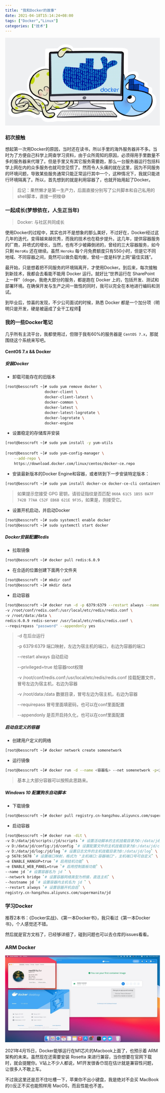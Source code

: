 ```yaml
---
title: "我和Docker的故事"
date: 2021-04-18T15:14:24+08:00
tags: ["Docker","Linux"]
categories: ["技术"]
---
```


![](/images/tech/2021/Docker笔记/docker.png)

### 初次接触

想起第一次用Docker的原因，当时还在读书，所以手里的海外服务器并不多。当时为了方便自己科学上网查学习资料，由于众所周知的原因，必须得用手里数量不多的服务器来代理了。但是手里又有其它服务需要跑，那么一台服务器运行包括科学上网在内的众多服务也就司空见惯了。然而令人头痛的就在这里，因为不同服务的环境问题，导致某些服务通常只能正常运行其中一个，这种情况下，我就只能进行环境隔离了。所以，首先想到的就是利用容器了，也就开始用起了Docker。

> 后记：果然懒才是第一生产力，后面直接分别写了公共脚本和自己私用的shell脚本，直接一把梭😅

### 一起成长(梦想依在，人生正当年)

> Docker: 与社区共同成长

使用Docker的过程中，其实也并不是想象的那么美好，不过好在，Docker经过这几年的迭代，变得越来越优秀，而我的技术也在稳步提升。这几年，提供容器服务的厂商，井喷式的增长，当然，也有不少被薅倒闭的，曾经的三大容器服务，如今只剩 `HeroKu` 还在继续。虽然 `Heroku` 每个月免费额度只有550小时，但是它不同地域、不同容器之间，竟然可以做负载均衡，曾经一度是科学上网“最佳实践”。

最开始，只是想着把不同服务的环境隔离开，才使用Docker。到后来，每次接触到新技术，我都会去看能不能用 Docker 运行。就好比“世界运行在 SharePoint 上一样”（doge，我绝大部分的服务，都是跑在 Docker 上的，包括开发、测试和部署环境。在确保开发与生产之间一致性的同时，我可以完全在本地进行编码和测试。

到毕业后，惊喜的发现，不少公司面试的时候，熟悉 Docker 都是一个加分项（明明只是开发，硬是被逼成了全干工程师🤣

### 我的一些Docker笔记

几乎所有主流平台，我都使用过，但限于我有60%的服务器是 `CentOS 7.x`，那就围绕这个系统来写吧。

#### CentOS 7.x && Docker

##### 安装Docker

* 卸载可能存在的旧版本

```bash
[root@besscroft ~]# sudo yum remove docker \
                  docker-client \
                  docker-client-latest \
                  docker-common \
                  docker-latest \
                  docker-latest-logrotate \
                  docker-logrotate \
                  docker-engine
```

* 设置稳定的存储库并安装

```bash
[root@besscroft ~]# sudo yum install -y yum-utils

[root@besscroft ~]# sudo yum-config-manager \
    --add-repo \
    https://download.docker.com/linux/centos/docker-ce.repo
```

* 安装最新版本的Docker Engine和容器，或者转到下一步安装特定版本：

```bash
[root@besscroft ~]# sudo yum install docker-ce docker-ce-cli containerd.io -y
```

> 如果提示您接受 GPG 密钥，请验证指纹是否匹配 `060A 61C5 1B55 8A7F 742B 77AA C52F EB6B 621E 9F35`，如果是，则接受它。

* 设置开机启动，并启动Docker

```bash
[root@besscroft ~]# sudo systemctl enable docker
[root@besscroft ~]# sudo systemctl start docker
```

##### Docker安装配置Redis

* 拉取镜像

```bash
[root@besscroft ~]# docker pull redis:6.0.9
```

- 在合适的位置创建下面两个文件夹

```bash
[root@besscroft ~]# mkdir conf
[root@besscroft ~]# mkdir data
```

- 启动容器

```bash
[root@besscroft ~]# docker run -d -p 6379:6379 --restart always --name bess-redis \
-v /root/conf/redis.conf:/usr/local/etc/redis/redis.conf \
-v /root/data:/data \
redis:6.0.9 redis-server /usr/local/etc/redis/redis.conf \
--requirepass "password" --appendonly yes
```

> -d 在后台运行
>
> -p 6379:6379 端口映射，左边为宿主机的端口，右边为容器的端口
>
> --restart always 自动启动
>
> --privileged=true 给容器root权限
>
> -v /root/conf/redis.conf:/usr/local/etc/redis/redis.conf 挂载配置文件，冒号左边为宿主机，右边为容器
>
> -v /root/data:/data 数据目录，冒号左边为宿主机，右边为容器
>
> --requirepass 冒号里面填密码，也可以在conf里面配置
>
> --appendonly 是否开启持久化，也可以在conf里面配置

##### 启动自定义的容器

- 创建用户定义的网络

```bash
[root@besscroft ~]# docker network create somenetwork
```

- 运行镜像

```bash
[root@besscroft ~]# docker run -d --name <容器名> --net somenetwork -p<主机端口>:<容器端口> <镜像名>:<版本号> --appendonly yes
```

> 基本上大部分容器可以按照此思路来。

##### Windows 10 配置狗东自动脚本

- 下载镜像

```bash
[root@besscroft ~]# docker pull registry.cn-hangzhou.aliyuncs.com/supermanito/jd
```

- 启动容器

```bash
[root@besscroft ~]# docker run -dit \
-v D:/data/jd/scripts:/jd/scripts `# 设置活动脚本的主机挂载目录为D:/data/jd/scripts` \
-v D:/data/jd/config:/jd/config `# 设置配置文件的主机挂载目录为D:/data/jd/config` \
-v D:/data/jd/log:/jd/log `# 设置日志文件的主机挂载目录为D:/data/jd/log` \
-p 5678:5678 `# 设置端口映射，格式为 "主机端口:容器端口"，主机端口号可自定义` \
-e ENABLE_HANGUP=true `# 启用挂机功能` \
-e ENABLE_WEB_PANEL=true `# 启用控制面板功能` \
--name jd `# 设置容器名为 jd ` \
--network bridge `# 设置容器网络类型为桥接，直连主机` \
--hostname jd `# 设置容器内主机名为 jd ` \
--restart always `# 设置容器开机自启` \
registry.cn-hangzhou.aliyuncs.com/supermanito/jd
```

### 学习Docker

推荐2本书：《Docker实战》、《第一本Docker书》，我只看过《第一本Docker书》，个人感觉还不错。

然后就是官方文档了，已经够详细了，碰到问题也可以去仓库的issues看看。

### ARM Docker

![](/images/tech/2021/Docker笔记/docker-desktop-m1.jpg)

2021年4月15日，Docker能够运行在M1芯片的Macbook上面了，也预示着 ARM 架构的未来。虽然现在还需要安装 Rosetta 来进行兼容，当你想要在官网下载时，就会提醒你。V站上不少人都说，M1开发很香😯现在估计就是兼容性问题，让很多人不敢上车。

不过我这里还是忍不住吐槽一下，苹果你不出小键盘，我是绝对不会买 MacBook 的🙄反正不买也能照样用 MacOS，而且性能也不差。
